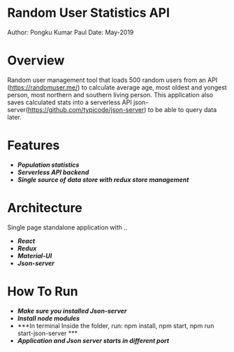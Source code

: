 # Random User Statistics API
Author: Pongku Kumar Paul
Date: May-2019


Overview
=============
Random user management tool that loads 500 random users from an API (https://randomuser.me/) to calculate average age, most oldest and yongest person, most northern and southern living person. This application also saves calculated stats into a serverless API json-server(https://github.com/typicode/json-server) to be able to query data later.


Features
=============
* ***Population statistics***
* ***Serverless API backend***
* ***Single source of data store with redux store management***

Architecture
=============
Single page standalone application with ..
* ***React***
* ***Redux***
* ***Material-UI***
* ***Json-server***

How To Run
=============
* ***Make sure you installed Json-server***
* ***Install node modules***
* ***In terminal Inside the folder, run: npm install, npm start, npm run start-json-server ***
* ***Application and Json server starts in different port***
